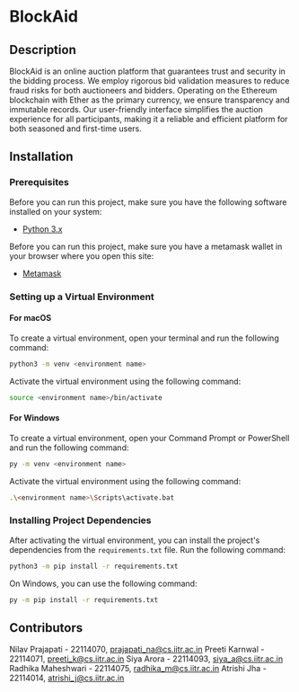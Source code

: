 


# BlockAid

## Description

BlockAid is an online auction platform that guarantees trust and security in the bidding process. We employ rigorous bid validation measures to reduce fraud risks for both auctioneers and bidders. Operating on the Ethereum blockchain with Ether as the primary currency, we ensure transparency and immutable records. Our user-friendly interface simplifies the auction experience for all participants, making it a reliable and efficient platform for both seasoned and first-time users.

## Installation

### Prerequisites

Before you can run this project, make sure you have the following software installed on your system:

- [Python 3.x](https://www.python.org/downloads/)

Before you can run this project, make sure you have a metamask wallet in your browser where you open this site:

- [Metamask](https://metamask.io/download/)

### Setting up a Virtual Environment

#### For macOS

To create a virtual environment, open your terminal and run the following command:

```bash
python3 -m venv <environment name>
```

Activate the virtual environment using the following command:

```bash
source <environment name>/bin/activate
```

#### For Windows

To create a virtual environment, open your Command Prompt or PowerShell and run the following command:

```bash
py -m venv <environment name>
```

Activate the virtual environment using the following command:

```bash
.\<environment name>\Scripts\activate.bat
```

### Installing Project Dependencies

After activating the virtual environment, you can install the project's dependencies from the `requirements.txt` file. Run the following command:

```bash
python3 -m pip install -r requirements.txt
```

On Windows, you can use the following command:

```bash
py -m pip install -r requirements.txt
```

## Contributors
Nilav Prajapati - 22114070, prajapati_na@cs.iitr.ac.in
Preeti Karnwal - 22114071, preeti_k@cs.iitr.ac.in
Siya Arora - 22114093, siya_a@cs.iitr.ac.in 
Radhika Maheshwari - 22114075, radhika_m@cs.iitr.ac.in 
Atrishi Jha - 22114014, atrishi_j@cs.iitr.ac.in  


